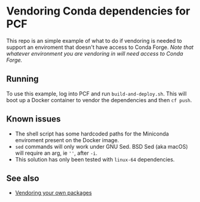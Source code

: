 # Vendoring Conda dependencies for PCF

This repo is an simple example of what to do if vendoring is needed to support an enviroment that doesn't have access to Conda Forge. *Note that whatever environment you are vendoring in will need access to Conda Forge.*

## Running

To use this example, log into PCF and run `build-and-deploy.sh`. This will boot up a Docker container to vendor the dependencies and then `cf push`.

## Known issues

* The shell script has some hardcoded paths for the Miniconda enviroment present on the Docker image.
* `sed` commands will only work under GNU Sed. BSD Sed (aka macOS) will require an arg, ie `''`, after `-i`.
* This solution has only been tested with `linux-64` dependencies.

## See also

* [Vendoring your own packages](https://github.com/ihuston/conda-channels-on-cf)
